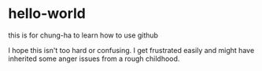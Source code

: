 # hello-world
this is for chung-ha to learn how to use github

I hope this isn't too hard or confusing. I get frustrated easily and might have inherited some anger issues from a rough childhood. 

